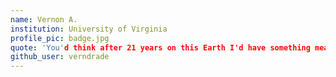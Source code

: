 ```yaml
---
name: Vernon A.
institution: University of Virginia
profile_pic: badge.jpg
quote: 'You'd think after 21 years on this Earth I'd have something meaningful to say'
github_user: verndrade
---
```


